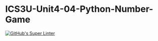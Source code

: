 # ICS3U-Unit4-04-Python-Number-Game

[![GitHub's Super Linter](https://github.com/sydneykuhn/ICS3U-Unit4-04-Python-Number-Game/workflows/GitHub's%20Super%20Linter/badge.svg)](https://github.com/sydneykuhn/ICS3U-Unit4-04-Python-Number-Game)
